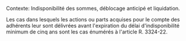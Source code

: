 Contexte: Indisponibilité des sommes, déblocage anticipé et liquidation.

Les cas dans lesquels les actions ou parts acquises pour le compte des adhérents leur sont délivrées avant l'expiration du délai d'indisponibilité minimum de cinq ans sont les cas énumérés à l'article R. 3324-22.